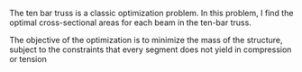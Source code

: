 The ten bar truss is a classic optimization problem. In this problem,
I find the optimal cross-sectional areas for each beam in the ten-bar 
truss.

The objective of the optimization is to minimize the mass of the
structure, subject to the constraints that every segment does not yield
in compression or tension
